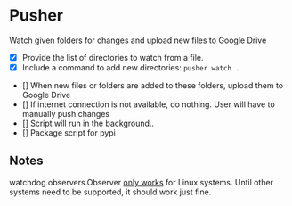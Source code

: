# Pusher

Watch given folders for changes and upload new files to Google Drive

- [x] Provide the list of directories to watch from a file.
- [x] Include a command to add new directories: `pusher watch .`
- [] When new files or folders are added to these folders, upload them to Google Drive
- [] If internet connection is not available, do nothing. User will have to manually push changes
- [] Script will run in the background..
- [] Package script for pypi

## Notes

watchdog.observers.Observer [only works](https://pythonhosted.org/watchdog/api.html#module-watchdog.observers) for Linux systems. Until other systems need to be supported, it should work just fine.
